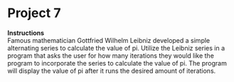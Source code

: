 # Project 7 
**Instructions**<br>
Famous mathematician Gottfried Wilhelm Leibniz developed a simple alternating series to calculate the value of pi. Utilize the Leibniz series in a program that asks the user for how many iterations they would like the program to incorporate the series to calculate the value of pi. The program will display the value of pi after it runs the desired amount of iterations.
